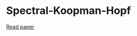 # Spectral-Koopman-Hopf
[Read paper](https://github.com/SarangSutavani/Spectral-Koopman-Hopf/blob/main/HJSpectral_KoopmanHopf/HJSpectralKoopmanHopf.pdf)
